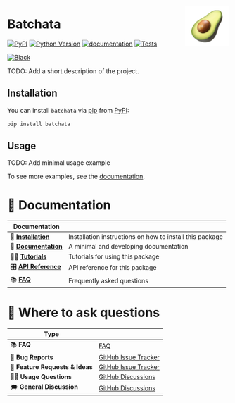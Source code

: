 <a href="https://github.com/rysias/batchata"><img src="https://github.com/rysias/batchata/blob/main/docs/_static/icon.png?raw=true" width="100" align="right"/></a>

# Batchata

[![PyPI](https://img.shields.io/pypi/v/batchata.svg)][pypi status]
[![Python Version](https://img.shields.io/pypi/pyversions/batchata)][pypi status]
[![documentation](https://github.com/rysias/batchata/actions/workflows/documentation.yml/badge.svg)][documentation]
[![Tests](https://github.com/rysias/batchata/actions/workflows/tests.yml/badge.svg)][tests]

[![Black](https://img.shields.io/badge/code%20style-black-000000.svg)][black]

[pypi status]: https://pypi.org/project/batchata/
[documentation]: https://rysias.github.io/batchata/
[tests]: https://github.com/rysias/batchata/actions?workflow=Tests
[black]: https://github.com/psf/black


<!-- start short-description -->

TODO: Add a short description of the project.

<!-- end short-description -->

## Installation

You can install `batchata` via [pip] from [PyPI]:

```bash
pip install batchata
```

[pip]: https://pip.pypa.io/en/stable/installing/
[PyPI]: https://pypi.org/project/cuecy/

## Usage

TODO: Add minimal usage example

To see more examples, see the [documentation].

# 📖 Documentation

| Documentation         |                                                          |
| --------------------- | -------------------------------------------------------- |
| 🔧 **[Installation]**  | Installation instructions on how to install this package |
| 📖 **[Documentation]** | A minimal and developing documentation                   |
| 👩‍💻 **[Tutorials]**     | Tutorials for using this package                         |
| 🎛️ **[API Reference]** | API reference for this package                           |
| 📚 **[FAQ]**           | Frequently asked questions                               |


# 💬 Where to ask questions

| Type                           |                        |
| ------------------------------ | ---------------------- |
| 📚 **FAQ**                      | [FAQ]                  |
| 🚨 **Bug Reports**              | [GitHub Issue Tracker] |
| 🎁 **Feature Requests & Ideas** | [GitHub Issue Tracker] |
| 👩‍💻 **Usage Questions**          | [GitHub Discussions]   |
| 🗯 **General Discussion**       | [GitHub Discussions]   |

[Documentation]: https://rysias.github.io/batchata/index.html
[Installation]: https://rysias.github.io/batchata/installation.html
[Tutorials]: https://rysias.github.io/batchata/tutorials.html
[API Reference]: https://rysias.github.io/batchata/references.html
[FAQ]: https://rysias.github.io/batchata/faq.html
[github issue tracker]: https://github.com/rysias/batchata/issues
[github discussions]: https://github.com/rysias/batchata/discussions


